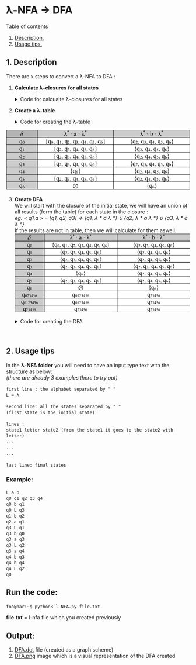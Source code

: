 #  λ-NFA -> DFA
 
 Table of contents
1. [ Description. ](#desc)
2. [ Usage tips. ](#usage)

<a name="desc"></a>
## 1. Description

There are x steps to convert a λ-NFA to DFA :
1. **Calculate λ-closures for all states**<details>
    <summary>Code for calcualte λ-closures for all states</summary>

    ```python

        #logic : for all states, it goes for each lambda road that he finds till it's formed a lambda-closures.
        closures = {state:[] for state in states}
        i = 0
        for state in states:
            closures[state].append(states[i])
            current_state = [states[i]]
            verify = True # it will be False when there are no other roads with Lambda
            while verify:
                temp = []
                for el in current_state:
                    if  AUTO[el]['L'] != []:
                        temp.extend(AUTO[el]['L'])
                if temp == []: # if it didn't find another road with lambda
                    verify = False
                current_state = temp
                closures[state].extend(temp)
                closures[state] = list(set(closures[state])) # remove all dublicates, 
                #if we have some roads with lambda which will contribute to a cycle, then we will have an infinite while.
                # So we must take out all the dublicates before going to the next step.
            i+=1
    ```

</details>


2. **Create a λ-table**  <details><summary>Code for creating the λ-table</summary>

    ```python
    #tabel l-nfa
    l_NFA = {state:{letter: [] for letter in alphabet if letter != "L"} for state in states}

    for state in l_NFA:
        for letter in l_NFA[state]:
            #λ* it's already done in closures

            #Go with all states to each letter and verify if they appear in AUTO
            for local_state in closures[state]:
                if AUTO[local_state][letter] != []:
                    l_NFA[state][letter]= union_lists(l_NFA[state][letter],AUTO[local_state][letter])
            #l*
            close_final = l_NFA[state][letter] # l* a
            temp = []
            for local_state in close_final:
                temp = union_lists(temp,closures[local_state]) 
            l_NFA[state][letter] = temp
    ```
</details>

![table](images/lambda-nfa.png)


3. **Create DFA**   
We will start with the closure of the initial state, we will have an union of all results (form the table) for each state in the closure :   
_eg. < q1,a > = [q1, q2, q3] =>   {q1, λ * a λ *} ∪ {q2, λ * a λ *} ∪ {q3, λ * a λ *}_   
If the results are not in table, then we will calculate for them aswell.
![table-DFA](images/fina_DFA_preview.png)<details>
    <summary>Code for creating the DFA</summary>

    ```python
    #Create DFA
    DFA_final = {} #λ-NFA -> DFA
    DFA_final_states = []

    def create_DFA(current_state):
        litere = {}
        for letter in alphabet[1:]:
            temp = []
            for local_state in current_state:
                temp = union_lists(temp,l_NFA[local_state][letter])
            litere[letter] = sorted(temp)

        string_of_states = "".join(sorted(current_state))
        DFA_final[string_of_states] = litere

        for letter in alphabet[1:]:
            state_letter = DFA_final[string_of_states][letter]
            if "".join(state_letter) not in DFA_final:
                create_DFA(state_letter)

        for local_state in current_state: #verify if the state is final.
            if local_state in final_state:
                DFA_final_states.append(string_of_states) #add the final states
                break

    create_DFA(closures[states[0]]) #starts with the initial state
    ```
    
</details>
<br>

<a name="usage"></a>
## 2. Usage tips

In the **λ-NFA folder** you will need to have an input type text with the structure as below:   
*(there are already 3 examples there to try out)*
```text
first line : the alphabet separated by " "
L = λ

second line: all the states separated by " "
(first state is the initial state)

lines : 
state1 letter state2 (from the state1 it goes to the state2 with letter)
...
...
...

last line: final states
``` 
### Example:
```text
L a b
q0 q1 q2 q3 q4
q0 b q1
q0 L q3
q1 b q2
q2 a q1
q3 L q1
q3 b q0
q3 a q3
q3 L q2
q3 a q4
q4 b q3
q4 b q4
q4 L q2
q0
```

## Run the code:
```shell
foo@bar:~$ python3 l-NFA.py file.txt
```
**file.txt** = l-nfa file which you created previously

## Output:
1. [DFA.dot](DFA.dot) file (created as a graph scheme)
2. [DFA.png](DFA.png) image which is a visual representation of the DFA created
